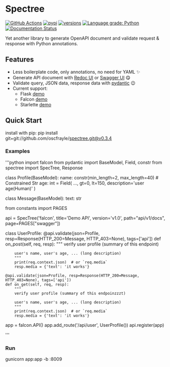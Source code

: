 # Spectree

[![GitHub Actions](https://github.com/0b01001001/spectree/workflows/Python%20package/badge.svg)](https://github.com/0b01001001/spectree/actions)
[![pypi](https://img.shields.io/pypi/v/spectree.svg)](https://pypi.python.org/pypi/spectree)
[![versions](https://img.shields.io/pypi/pyversions/spectree.svg)](https://github.com/0b01001001/spectree)
[![Language grade: Python](https://img.shields.io/lgtm/grade/python/g/0b01001001/spectree.svg?logo=lgtm&logoWidth=18)](https://lgtm.com/projects/g/0b01001001/spectree/context:python)
[![Documentation Status](https://readthedocs.org/projects/spectree/badge/?version=latest)](https://spectree.readthedocs.io/en/latest/?badge=latest)

Yet another library to generate OpenAPI document and validate request & response with Python annotations.

## Features

* Less boilerplate code, only annotations, no need for YAML :sparkles:
* Generate API document with [Redoc UI](https://github.com/Redocly/redoc) or [Swagger UI](https://github.com/swagger-api/swagger-ui) :yum:
* Validate query, JSON data, response data with [pydantic](https://github.com/samuelcolvin/pydantic/) :wink:
* Current support:
  * Flask [demo](#flask)
  * Falcon [demo](#falcon)
  * Starlette [demo](#starlette)

## Quick Start

install with pip: pip install git+git://github.com/oscfrayle/spectree.git@v0.3.4

### Examples

'''python
import falcon
from pydantic import BaseModel, Field, constr
from spectree import SpecTree, Response


class Profile(BaseModel):
    name: constr(min_length=2, max_length=40)  # Constrained Str
    age: int = Field(
        ...,
        gt=0,
        lt=150,
        description='user age(Human)'
    )


class Message(BaseModel):
    text: str


from constants import PAGES

api = SpecTree('falcon', title='Demo API', version='v1.0', path="api/v1/docs", page=PAGES["swagger"])


class UserProfile:
    @api.validate(json=Profile, resp=Response(HTTP_200=Message, HTTP_403=None), tags=['api'])
    def on_post(self, req, resp):
        """
        verify user profile (summary of this endpoint)

        user's name, user's age, ... (long description)
        """
        print(req.context.json)  # or `req.media`
        resp.media = {'text': 'it works'}

    @api.validate(json=Profile, resp=Response(HTTP_200=Message, HTTP_403=None), tags=['api'])
    def on_get(self, req, resp):
        """
        verify user profile (summary of this endpoinzzzt)

        user's name, user's age, ... (long description)
        """
        print(req.context.json)  # or `req.media`
        resp.media = {'text': 'it works'}


app = falcon.API()
app.add_route('/api/user', UserProfile())
api.register(app)

'''

### Run

gunicorn app:app -b :8009



